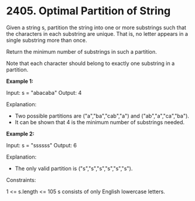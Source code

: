 # 2405. Optimal Partition of String

Given a string s, partition the string into one or more substrings such that the characters in each substring are unique. That is, no letter appears in a single substring more than once.

Return the minimum number of substrings in such a partition.

Note that each character should belong to exactly one substring in a partition.

**Example 1:**

Input: s = "abacaba"
Output: 4

Explanation:

* Two possible partitions are ("a","ba","cab","a") and ("ab","a","ca","ba").
* It can be shown that 4 is the minimum number of substrings needed.

**Example 2:**

Input: s = "ssssss"
Output: 6

Explanation:
* The only valid partition is ("s","s","s","s","s","s").
 

Constraints:

1 <= s.length <= 105
s consists of only English lowercase letters.